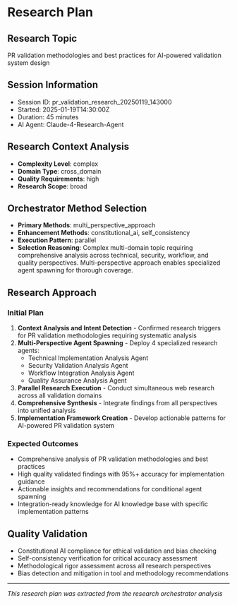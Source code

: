 # Research Plan

## Research Topic
PR validation methodologies and best practices for AI-powered validation system design

## Session Information
- Session ID: pr_validation_research_20250119_143000
- Started: 2025-01-19T14:30:00Z
- Duration: 45 minutes
- AI Agent: Claude-4-Research-Agent

## Research Context Analysis
- **Complexity Level**: complex
- **Domain Type**: cross_domain
- **Quality Requirements**: high
- **Research Scope**: broad

## Orchestrator Method Selection
- **Primary Methods**: multi_perspective_approach
- **Enhancement Methods**: constitutional_ai, self_consistency
- **Execution Pattern**: parallel
- **Selection Reasoning**: Complex multi-domain topic requiring comprehensive analysis across technical, security, workflow, and quality perspectives. Multi-perspective approach enables specialized agent spawning for thorough coverage.

## Research Approach

### Initial Plan
1. **Context Analysis and Intent Detection** - Confirmed research triggers for PR validation methodologies requiring systematic analysis
2. **Multi-Perspective Agent Spawning** - Deploy 4 specialized research agents:
   - Technical Implementation Analysis Agent
   - Security Validation Analysis Agent  
   - Workflow Integration Analysis Agent
   - Quality Assurance Analysis Agent
3. **Parallel Research Execution** - Conduct simultaneous web research across all validation domains
4. **Comprehensive Synthesis** - Integrate findings from all perspectives into unified analysis
5. **Implementation Framework Creation** - Develop actionable patterns for AI-powered PR validation system

### Expected Outcomes
- Comprehensive analysis of PR validation methodologies and best practices
- High quality validated findings with 95%+ accuracy for implementation guidance
- Actionable insights and recommendations for conditional agent spawning
- Integration-ready knowledge for AI knowledge base with specific implementation patterns

## Quality Validation
- Constitutional AI compliance for ethical validation and bias checking
- Self-consistency verification for critical accuracy assessment
- Methodological rigor assessment across all research perspectives
- Bias detection and mitigation in tool and methodology recommendations

---
*This research plan was extracted from the research orchestrator analysis*